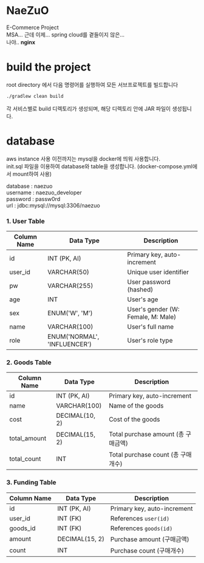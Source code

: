 # NaeZuO
E-Commerce Project  
MSA... 근데 이제... spring cloud를 곁들이지 않은...  
나야.. **nginx**

# build the project
root directory 에서 다음 명령어를 실행하여 모든 서브프로젝트를 빌드합니다
```bash
./gradlew clean build
```
각 서비스별로 build 디렉토리가 생성되며, 해당 디렉토리 안에 JAR 파일이 생성됩니다.

# database
aws instance 사용 이전까지는 mysql을 docker에 띄워 사용합니다.  
init.sql 파일을 이용하여 database와 table을 생성합니다. (docker-compose.yml에서 mount하여 사용)  

database : naezuo  
username : naezuo_developer  
password : passw0rd  
url : jdbc:mysql://mysql:3306/naezuo  
  
### 1. User Table

| Column Name | Data Type       | Description            |
|-------------|-----------------|------------------------|
| id          | INT (PK, AI)    | Primary key, auto-increment |
| user_id     | VARCHAR(50)     | Unique user identifier |
| pw          | VARCHAR(255)    | User password (hashed) |
| age         | INT             | User's age             |
| sex         | ENUM('W', 'M')  | User's gender (W: Female, M: Male) |
| name        | VARCHAR(100)    | User's full name       |
| role        | ENUM('NORMAL', 'INFLUENCER') | User's role type |

### 2. Goods Table

| Column Name   | Data Type          | Description             |
|---------------|--------------------|-------------------------|
| id            | INT (PK, AI)       | Primary key, auto-increment |
| name          | VARCHAR(100)       | Name of the goods       |
| cost          | DECIMAL(10, 2)     | Cost of the goods       |
| total_amount  | DECIMAL(15, 2)     | Total purchase amount (총 구매금액) |
| total_count   | INT                | Total purchase count (총 구매 개수) |

### 3. Funding Table

| Column Name | Data Type          | Description                 |
|-------------|--------------------|-----------------------------|
| id          | INT (PK, AI)       | Primary key, auto-increment |
| user_id     | INT (FK)           | References `user(id)`       |
| goods_id    | INT (FK)           | References `goods(id)`      |
| amount      | DECIMAL(15, 2)     | Purchase amount (구매금액)  |
| count       | INT                | Purchase count (구매개수)   |
